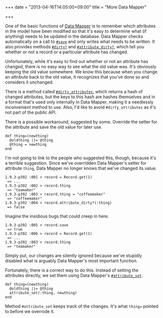+++
date = "2013-04-16T14:05:00+09:00"
title = "More Data Mapper"

+++

One of the basic functions of [Data Mapper](http://datamapper.org/) is to remember which attributes in the model have been modified so that it's easy to determine what (if anything) needs to be updated in the database.
Data Mapper checks automatically on a call to [`#save`](http://rubydoc.info/github/datamapper/dm-core/master/DataMapper/Resource#save-instance_method) and only writes what needs to be written.
It also provides methods [`#dirty?`](http://rubydoc.info/github/datamapper/dm-core/master/DataMapper/Resource#dirty%3F-instance_method) and [`#attribute_dirty?`](http://rubydoc.info/github/datamapper/dm-core/master/DataMapper/Resource#attribute_dirty%3F-instance_method), which tell you whether or not a record or a particular attribute has changed.

Unfortunately, while it's easy to find out whether or not an attribute has changed, there is no easy way to see what the old value was.
It's obviously keeping the old value somewhere.  We know this because when you change an attribute back to the old value, it recognizes that you've done so and considers it unchanged.

There is a method called [`#dirty_attributes`](http://rubydoc.info/github/datamapper/dm-core/master/DataMapper/Resource#dirty_attributes-instance_method), which returns a hash of changed attributes, but the keys to this hash are hashes themselves and in a format that's used only internally in Data Mapper, making it a needlessly inconvenient method to use.
Also, I'd like to avoid `#dirty_attributes` as it's not part of the public API.

There is a possible workaround, suggested by some.  Override the setter for the attribute and save the old value for later use.

```
def thing=(newthing)
  @oldthing ||= @thing
  @thing = newthing
end
```

I'm not going to link to the people who suggested this, though, because it's a terrible suggestion.  Since we've overridden Data Mapper's setter for attribute `thing`, Data Mapper no longer knows that we've changed its value.

```
1.9.3-p392 :001 > record = Record.get(1)
 => ...
1.9.3-p392 :002 > record.thing
 => "teamaker"
1.9.3-p392 :003 > record.thing = "coffeemaker"
 => "coffeemaker"
1.9.3-p392 :004 > record.attribute_dirty?(:thing)
 => false
```

Imagine the insidious bugs that could creep in here.

```
1.9.3-p392 :005 > record.save
 => true
1.9.3-p392 :006 > record = Record.get(1)
 => ...
1.9.3-p392 :003 > record.thing
 => "teamaker"
```

Simply put, our changes are silently ignored because we've stupidly disabled what is arguably Data Mapper's most important function.

Fortunately, there is a correct way to do this.  Instead of setting the attributes directly, we set them using Data Mapper's [`#attribute_set`](http://rubydoc.info/github/datamapper/dm-core/master/DataMapper/Resource#attribute_set-instance_method).

```
def thing=(newthing)
  @oldthing ||= @thing
  attribute_set(:thing, newthing)
end
```

Method `#attribute_set` keeps track of the changes.  It's what `thing=` pointed to before we overrode it.
